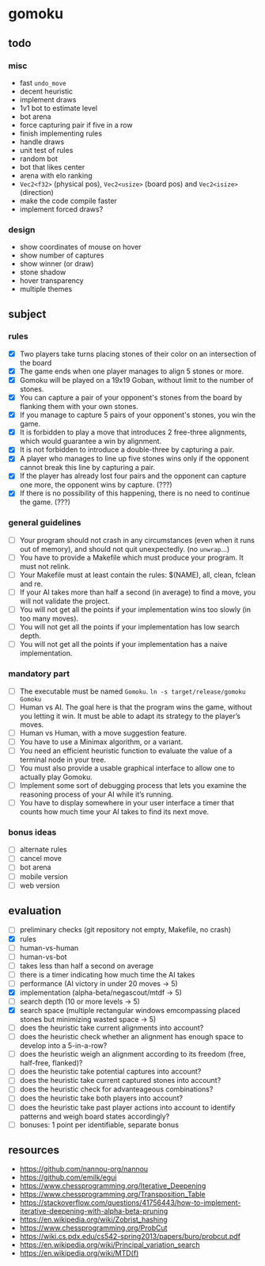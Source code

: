 # gomoku

## todo

### misc

- fast `undo_move`
- decent heuristic
- implement draws
- 1v1 bot to estimate level
- bot arena
- force capturing pair if five in a row
- finish implementing rules
- handle draws
- unit test of rules
- random bot
- bot that likes center
- arena with elo ranking
- `Vec2<f32>` (physical pos), `Vec2<usize>` (board pos) and `Vec2<isize>` (direction)
- make the code compile faster
- implement forced draws?

### design

- show coordinates of mouse on hover
- show number of captures
- show winner (or draw)
- stone shadow
- hover transparency
- multiple themes

## subject

### rules

- [x] Two players take turns placing stones of their color on an intersection of the board
- [x] The game ends when one player manages to align 5 stones or more.
- [x] Gomoku will be played on a 19x19 Goban, without limit to the number of stones.
- [x] You can capture a pair of your opponent's stones from the board by flanking them with your own stones.
- [x] If you manage to capture 5 pairs of your opponent's stones, you win the game.
- [x] It is forbidden to play a move that introduces 2 free-three alignments, which would guarantee a win by alignment.
- [x] It is not forbidden to introduce a double-three by capturing a pair.
- [x] A player who manages to line up five stones wins only if the opponent cannot break this line by capturing a pair.
- [x] If the player has already lost four pairs and the opponent can capture one more, the opponent wins by capture. (???)
- [x] If there is no possibility of this happening, there is no need to continue the game. (???)

### general guidelines

- [ ] Your program should not crash in any circumstances (even when it runs out of memory), and should not quit unexpectedly. (no `unwrap`...)
- [ ] You have to provide a Makefile which must produce your program. It must not relink.
- [ ] Your Makefile must at least contain the rules: $(NAME), all, clean, fclean and re.
- [ ] If your AI takes more than half a second (in average) to find a move, you will not validate the project.
- [ ] You will not get all the points if your implementation wins too slowly (in too many moves).
- [ ] You will not get all the points if your implementation has low search depth.
- [ ] You will not get all the points if your implementation has a naive implementation.

### mandatory part

- [ ] The executable must be named `Gomoku`. `ln -s target/release/gomoku Gomoku`
- [ ] Human vs AI. The goal here is that the program wins the game, without you letting it win. It must be able to adapt its strategy to the player’s moves.
- [ ] Human vs Human, with a move suggestion feature.
- [ ] You have to use a Minimax algorithm, or a variant.
- [ ] You need an efficient heuristic function to evaluate the value of a terminal node in your tree.
- [ ] You must also provide a usable graphical interface to allow one to actually play Gomoku.
- [ ] Implement some sort of debugging process that lets you examine the reasoning process of your AI while it’s running.
- [ ] You have to display somewhere in your user interface a timer that counts how much time your AI takes to find its next move.

### bonus ideas

- [ ] alternate rules
- [ ] cancel move
- [ ] bot arena
- [ ] mobile version
- [ ] web version

## evaluation

- [ ] preliminary checks (git repository not empty, Makefile, no crash)
- [x] rules
- [ ] human-vs-human
- [ ] human-vs-bot
- [ ] takes less than half a second on average
- [ ] there is a timer indicating how much time the AI takes
- [ ] performance (AI victory in under 20 moves -> 5)
- [x] implementation (alpha-beta/negascout/mtdf -> 5)
- [ ] search depth (10 or more levels -> 5)
- [x] search space (multiple rectangular windows emcompassing placed stones but minimizing wasted space -> 5)
- [ ] does the heuristic take current alignments into account?
- [ ] does the heuristic check whether an alignment has enough space to develop into a 5-in-a-row?
- [ ] does the heuristic weigh an alignment according to its freedom (free, half-free, flanked)?
- [ ] does the heuristic take potential captures into account?
- [ ] does the heuristic take current captured stones into account?
- [ ] does the heuristic check for advanteageous combinations?
- [ ] does the heuristic take both players into account?
- [ ] does the heuristic take past player actions into account to identify patterns and weigh board states accordingly?
- [ ] bonuses: 1 point per identifiable, separate bonus

## resources

- https://github.com/nannou-org/nannou
- https://github.com/emilk/egui
- https://www.chessprogramming.org/Iterative_Deepening
- https://www.chessprogramming.org/Transposition_Table
- https://stackoverflow.com/questions/41756443/how-to-implement-iterative-deepening-with-alpha-beta-pruning
- https://en.wikipedia.org/wiki/Zobrist_hashing
- https://www.chessprogramming.org/ProbCut
- https://wiki.cs.pdx.edu/cs542-spring2013/papers/buro/probcut.pdf
- https://en.wikipedia.org/wiki/Principal_variation_search
- https://en.wikipedia.org/wiki/MTD(f)
